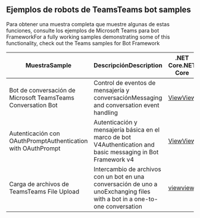 ## <a name="teams-bot-samples"></a><span data-ttu-id="9abda-101">Ejemplos de robots de Teams</span><span class="sxs-lookup"><span data-stu-id="9abda-101">Teams bot samples</span></span>

<span data-ttu-id="9abda-102">Para obtener una muestra completa que muestre algunas de estas funciones, consulte los ejemplos de Microsoft Teams para bot Framework</span><span class="sxs-lookup"><span data-stu-id="9abda-102">For a fully working samples demonstrating some of this functionality, check out the Teams samples for Bot Framework</span></span>

| <span data-ttu-id="9abda-103">Muestra</span><span class="sxs-lookup"><span data-stu-id="9abda-103">Sample</span></span> | <span data-ttu-id="9abda-104">Descripción</span><span class="sxs-lookup"><span data-stu-id="9abda-104">Description</span></span> | <span data-ttu-id="9abda-105">.NET Core</span><span class="sxs-lookup"><span data-stu-id="9abda-105">.NET Core</span></span> | <span data-ttu-id="9abda-106">JavaScript</span><span class="sxs-lookup"><span data-stu-id="9abda-106">JavaScript</span></span> | <span data-ttu-id="9abda-107">Python</span><span class="sxs-lookup"><span data-stu-id="9abda-107">Python</span></span> |
|--------|------------- |---|---|---|
| <span data-ttu-id="9abda-108">Bot de conversación de Microsoft Teams</span><span class="sxs-lookup"><span data-stu-id="9abda-108">Teams Conversation Bot</span></span> | <span data-ttu-id="9abda-109">Control de eventos de mensajería y conversación</span><span class="sxs-lookup"><span data-stu-id="9abda-109">Messaging and conversation event handling</span></span> | [<span data-ttu-id="9abda-110">View</span><span class="sxs-lookup"><span data-stu-id="9abda-110">View</span></span>](https://github.com/microsoft/BotBuilder-Samples/tree/master/samples/csharp_dotnetcore/57.teams-conversation-bot)| [<span data-ttu-id="9abda-111">View</span><span class="sxs-lookup"><span data-stu-id="9abda-111">View</span></span>](https://github.com/microsoft/BotBuilder-Samples/tree/master/samples/javascript_nodejs/57.teams-conversation-bot)| [<span data-ttu-id="9abda-112">View</span><span class="sxs-lookup"><span data-stu-id="9abda-112">View</span></span>](https://github.com/microsoft/BotBuilder-Samples/tree/master/samples/python/57.teams-conversation-bot) | 
| <span data-ttu-id="9abda-113">Autenticación con OAuthPrompt</span><span class="sxs-lookup"><span data-stu-id="9abda-113">Authentication with OAuthPrompt</span></span>| <span data-ttu-id="9abda-114">Autenticación y mensajería básica en el marco de bot V4</span><span class="sxs-lookup"><span data-stu-id="9abda-114">Authentication and basic messaging in Bot Framework v4</span></span> | [<span data-ttu-id="9abda-115">View</span><span class="sxs-lookup"><span data-stu-id="9abda-115">View</span></span>](https://github.com/microsoft/BotBuilder-Samples/tree/master/samples/csharp_dotnetcore/46.teams-auth)|[<span data-ttu-id="9abda-116">View</span><span class="sxs-lookup"><span data-stu-id="9abda-116">View</span></span>](https://github.com/microsoft/BotBuilder-Samples/tree/master/samples/javascript_nodejs/46.teams-auth)| [<span data-ttu-id="9abda-117">View</span><span class="sxs-lookup"><span data-stu-id="9abda-117">View</span></span>](https://github.com/microsoft/BotBuilder-Samples/tree/master/samples/python/46.teams-auth) | 
|<span data-ttu-id="9abda-118">Carga de archivos de Teams</span><span class="sxs-lookup"><span data-stu-id="9abda-118">Teams File Upload</span></span> | <span data-ttu-id="9abda-119">Intercambio de archivos con un bot en una conversación de uno a uno</span><span class="sxs-lookup"><span data-stu-id="9abda-119">Exchanging files with a bot in a one-to-one conversation</span></span> | [<span data-ttu-id="9abda-120">view</span><span class="sxs-lookup"><span data-stu-id="9abda-120">view</span></span>](https://github.com/microsoft/BotBuilder-Samples/tree/master/samples/csharp_dotnetcore/56.teams-file-upload) | [<span data-ttu-id="9abda-121">view</span><span class="sxs-lookup"><span data-stu-id="9abda-121">view</span></span>](https://github.com/microsoft/BotBuilder-Samples/tree/master/samples/javascript_nodejs/56.teams-file-upload) | [<span data-ttu-id="9abda-122">view</span><span class="sxs-lookup"><span data-stu-id="9abda-122">view</span></span>](https://github.com/microsoft/BotBuilder-Samples/tree/master/samples/python/56.teams-file-upload) | 
